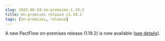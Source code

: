 ```yaml
---
slug: 2022-08-24-on-premises-1.19.2
title: On-premises release v1.19.2
tags: [on-premises, release]
---
```


A new PactFlow on-premises release (1.19.2) is now available ([see details](/docs/on-premises/releases/1.19.2)).

